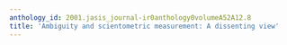 ```yaml
---
anthology_id: 2001.jasis_journal-ir0anthology0volumeA52A12.8
title: 'Ambiguity and scientometric measurement: A dissenting view'
---
```

